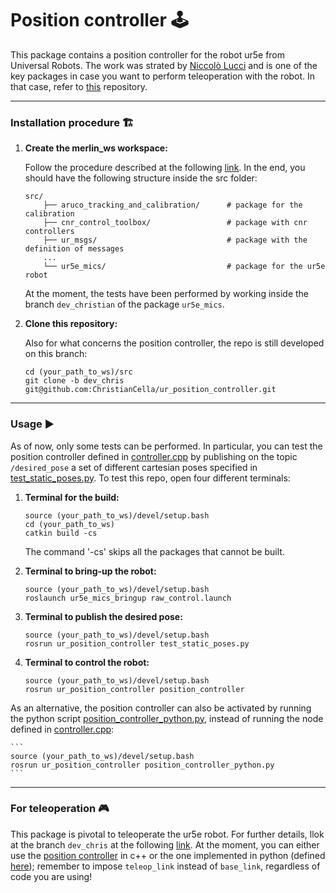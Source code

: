 # Position controller 🕹️
This package contains a position controller for the robot ur5e from Universal Robots. The work was strated by [Niccolò Lucci](https://github.com/pucciland95) and is one of the key packages in case you want to perform teleoperation with the robot. In that case, refer to [this](https://github.com/ChristianCella/quest2ros/tree/main) repository.

---

### **Installation procedure** <a name="install"></a> 🏗️
1. **Create the merlin_ws workspace:**

    Follow the procedure described at the following [link](https://github.com/MerlinLaboratory/ur5e_mics). In the end, you should have the following structure inside the src folder:

    ```
    src/
        ├── aruco_tracking_and_calibration/      # package for the calibration
        ├── cnr_control_toolbox/                 # package with cnr controllers
        ├── ur_msgs/                             # package with the definition of messages
        ...
        └── ur5e_mics/                           # package for the ur5e robot
    ```

    At the moment, the tests have been performed by working inside the branch ```dev_christian``` of the package ```ur5e_mics```.
2. **Clone this repository:**

    Also for what concerns the position controller, the repo is still developed on this branch:
    ```
    cd (your_path_to_ws)/src 
    git clone -b dev_chris git@github.com:ChristianCella/ur_position_controller.git
    ```
    
---

### **Usage** <a name="usage"></a> ▶️

As of now, only some tests can be performed. In particular, you can test the position controller defined in [controller.cpp](https://github.com/ChristianCella/ur_position_controller/blob/dev_chris/src/controller.cpp) by publishing on the topic ```/desired_pose``` a set of different cartesian poses specified in [test_static_poses.py](https://github.com/ChristianCella/ur_position_controller/blob/dev_chris/test_static_poses.py). To test this repo, open four different terminals: 

1. **Terminal for the build:**
    ```
    source (your_path_to_ws)/devel/setup.bash
    cd (your_path_to_ws)
    catkin build -cs
    ```
    The command '-cs' skips all the packages that cannot be built.

2. **Terminal to bring-up the robot:**
    ```
    source (your_path_to_ws)/devel/setup.bash
    roslaunch ur5e_mics_bringup raw_control.launch
    ```

3. **Terminal to publish the desired pose:**
    ```
    source (your_path_to_ws)/devel/setup.bash
    rosrun ur_position_controller test_static_poses.py
    ```

4. **Terminal to control the robot:**
    ```
    source (your_path_to_ws)/devel/setup.bash
    rosrun ur_position_controller position_controller
    ```

As an alternative, the position controller can also be activated by running the python script [position_controller_python.py](https://github.com/ChristianCella/ur_position_controller/blob/dev_chris/position_controller_python.py), instead of running the node defined in [controller.cpp](https://github.com/ChristianCella/ur_position_controller/blob/dev_chris/src/controller.cpp):

    ```
    source (your_path_to_ws)/devel/setup.bash
    rosrun ur_position_controller position_controller_python.py
    ```

---

### **For teleoperation** <a name="usage"></a> 🎮

This package is pivotal to teleoperate the ur5e robot. For further details, llok at the branch ```dev_chris``` at the following [link](https://github.com/ChristianCella/quest2ros/tree/dev_chris). At the moment, you can either use the [position controller](https://github.com/ChristianCella/ur_position_controller/blob/dev_chris/src/controller.cpp) in c++ or the one implemented in python (defined [here](https://github.com/ChristianCella/ur_position_controller/blob/dev_chris/position_controller_python.py)); remember to impose ```teleop_link``` instead of ```base_link```, regardless of code you are using!